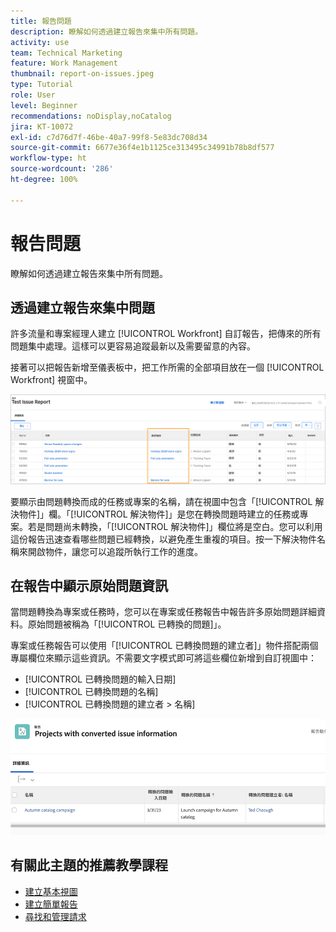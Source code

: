 ```yaml
---
title: 報告問題
description: 瞭解如何透過建立報告來集中所有問題。
activity: use
team: Technical Marketing
feature: Work Management
thumbnail: report-on-issues.jpeg
type: Tutorial
role: User
level: Beginner
recommendations: noDisplay,noCatalog
jira: KT-10072
exl-id: c7d76d7f-46be-40a7-99f8-5e83dc708d34
source-git-commit: 6677e36f4e1b1125ce313495c34991b78b8df577
workflow-type: ht
source-wordcount: '286'
ht-degree: 100%

---
```


# 報告問題

瞭解如何透過建立報告來集中所有問題。

## 透過建立報告來集中問題

許多流量和專案經理人建立 [!UICONTROL Workfront] 自訂報告，把傳來的所有問題集中處理。這樣可以更容易追蹤最新以及需要留意的內容。

接著可以把報告新增至儀表板中，把工作所需的全部項目放在一個 [!UICONTROL Workfront] 視窗中。

![影像顯示問題報告的「[!UICONTROL 解決物件]」欄。](assets/18-resolving-object-report.png)

要顯示由問題轉換而成的任務或專案的名稱，請在視圖中包含「[!UICONTROL 解決物件]」欄。「[!UICONTROL 解決物件]」是您在轉換問題時建立的任務或專案。若是問題尚未轉換，「[!UICONTROL 解決物件]」欄位將是空白。您可以利用這份報告迅速查看哪些問題已經轉換，以避免產生重複的項目。按一下解決物件名稱來開啟物件，讓您可以追蹤所執行工作的進度。

## 在報告中顯示原始問題資訊

當問題轉換為專案或任務時，您可以在專案或任務報告中報告許多原始問題詳細資料。原始問題被稱為「[!UICONTROL 已轉換的問題]」。

專案或任務報告可以使用「[!UICONTROL 已轉換問題的建立者]」物件搭配兩個專屬欄位來顯示這些資訊。不需要文字模式即可將這些欄位新增到自訂視圖中：

* [!UICONTROL 已轉換問題的輸入日期]
* [!UICONTROL 已轉換問題的名稱]
* [!UICONTROL 已轉換問題的建立者 > 名稱]

![影像顯示問題報告資訊。](assets/19-text-mode-reporting-for-issues.png)


## 有關此主題的推薦教學課程

* [建立基本視圖](/help/reporting/basic-reporting/create-a-basic-view.md)
* [建立簡單報告](/help/reporting/basic-reporting/create-a-simple-report.md)
* [尋找和管理請求](/help/manage-work/issues-requests/find-requests.md)

